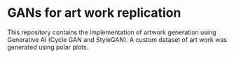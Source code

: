 # GANs for art work replication
This repository contains the implementation of artwork generation using Generative AI (Cycle GAN and StyleGAN).
A custom dataset of art work was generated using polar plots.
 

